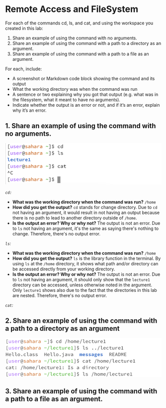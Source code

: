 # Remote Access and FileSystem 
For each of the commands cd, ls, and cat, and using the workspace you created in this lab:
1. Share an example of using the command with no arguments.
2. Share an example of using the command with a path to a directory as an argument.
3. Share an example of using the command with a path to a file as an argument.

For each, include:

- A screenshot or Markdown code block showing the command and its output
- What the working directory was when the command was run
- A sentence or two explaining why you got that output (e.g. what was in the filesystem, what it meant to have no arguments).
- Indicate whether the output is an error or not, and if it’s an error, explain why it’s an error.

## 1. Share an example of using the command with no arguments. 
![image](lab1-ex1.png)

*`cd:`*
- **What was the working directory when the command was run?**
  `/home`
- **How did you get the output?**
      `cd` stands for change directory. Due to `cd` not having an argument, it would result in not having an output because there is no path to lead to another directory outside of `/home`. 
- **Is the output an error? Why or why not?**
      The output is not an error. Due to `ls` not having an argument, it's the same as saying there's nothing to change. Therefore, there's no output error.


*`ls`:*
- **What was the working directory when the command was run?**
      `/home`
- **How did you get the output?**
       `ls` is the library function in the terminal. By using `ls` at the `/home` directory, it shows what path and/or directory can be accessed directly from your working directory. 
- **Is the output an error? Why or why not?**
      The output is not an error. Due to `ls` not having an argument, it should only show that the `lecture1` directory can be accessed, unless otherwise noted in the argument. Only `lecture1` shows also due to the fact that the directories in this lab are nested. Therefore, there's no output error.


*`cat`:*


## 2. Share an example of using the command with a path to a directory as an argument 
![image](lab1-ex2.png)


## 3. Share an example of using the command with a path to a file as an argument.

